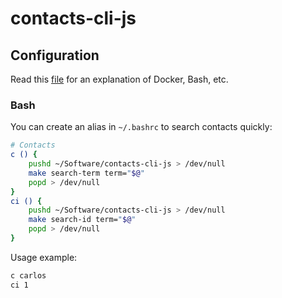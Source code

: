 # contacts-cli-js

## Configuration

Read this [file](https://github.com/CarlosAMolina/contacts/blob/main/README.md) for an explanation of Docker, Bash, etc.

### Bash

You can create an alias in `~/.bashrc` to search contacts quickly:

```bash
# Contacts
c () {
    pushd ~/Software/contacts-cli-js > /dev/null
    make search-term term="$@"
    popd > /dev/null
}
ci () {
    pushd ~/Software/contacts-cli-js > /dev/null
    make search-id term="$@"
    popd > /dev/null
}
```

Usage example:

```bash
c carlos
ci 1
```
